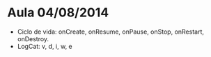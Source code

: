 Aula 04/08/2014
===========
- Ciclo de vida: onCreate, onResume, onPause, onStop, onRestart, onDestroy.
- LogCat: v, d, i, w, e